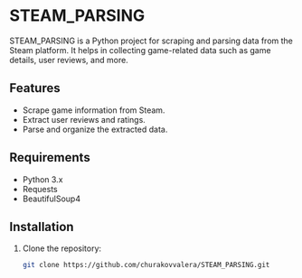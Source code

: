# STEAM_PARSING

STEAM_PARSING is a Python project for scraping and parsing data from the Steam platform. It helps in collecting game-related data such as game details, user reviews, and more.

## Features
- Scrape game information from Steam.
- Extract user reviews and ratings.
- Parse and organize the extracted data.

## Requirements
- Python 3.x
- Requests
- BeautifulSoup4

## Installation
1. Clone the repository:
   ```bash
   git clone https://github.com/churakovvalera/STEAM_PARSING.git
